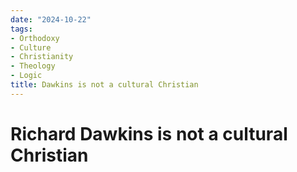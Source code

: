 ```yaml
---
date: "2024-10-22" 
tags:
- Orthodoxy
- Culture
- Christianity
- Theology 
- Logic
title: Dawkins is not a cultural Christian
---
```


# Richard Dawkins is not a cultural Christian 

